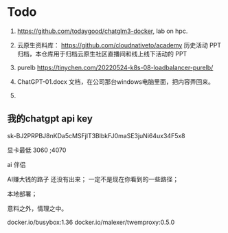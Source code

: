 # Todo


1. https://github.com/todaygood/chatglm3-docker, lab on hpc. 

2. 云原生资料库： https://github.com/cloudnativeto/academy  历史活动 PPT 归档，本仓库用于归档云原生社区直播间和线上线下活动的 PPT

3. purelb https://tinychen.com/20220524-k8s-08-loadbalancer-purelb/

4.  ChatGPT-01.docx  文档，在公司那台windows电脑里面，把内容弄回来。
5.  

## 我的chatgpt api key 


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


显卡最低 3060 ;4070 

ai 伴侣

AI赚大钱的路子 还没有出来； 一定不是现在你看到的一些路径； 

本地部署； 


意料之外，情理之中。 


docker.io/busybox:1.36
docker.io/malexer/twemproxy:0.5.0
